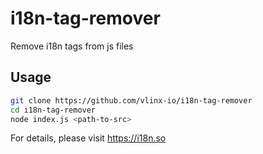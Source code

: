 # i18n-tag-remover

Remove i18n tags from js files

## Usage

```bash
git clone https://github.com/vlinx-io/i18n-tag-remover
cd i18n-tag-remover
node index.js <path-to-src>
```

For details, please visit https://i18n.so